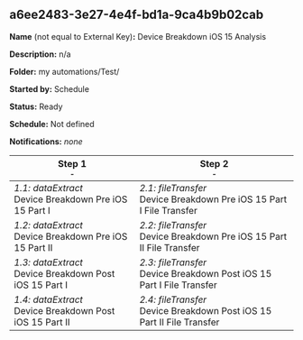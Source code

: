 ## a6ee2483-3e27-4e4f-bd1a-9ca4b9b02cab

**Name** (not equal to External Key)**:** Device Breakdown iOS 15 Analysis

**Description:** n/a

**Folder:** my automations/Test/

**Started by:** Schedule

**Status:** Ready

**Schedule:** Not defined

**Notifications:** _none_


| Step 1<br>_<small>-</small>_ | Step 2<br>_<small>-</small>_ |
| --- | --- |
| _1.1: dataExtract_<br>Device Breakdown Pre iOS 15 Part I | _2.1: fileTransfer_<br>Device Breakdown Pre iOS 15 Part I File Transfer |
| _1.2: dataExtract_<br>Device Breakdown Pre iOS 15 Part II | _2.2: fileTransfer_<br>Device Breakdown Pre iOS 15 Part II File Transfer |
| _1.3: dataExtract_<br>Device Breakdown Post iOS 15 Part I | _2.3: fileTransfer_<br>Device Breakdown Post iOS 15 Part I File Transfer |
| _1.4: dataExtract_<br>Device Breakdown Post iOS 15 Part II | _2.4: fileTransfer_<br>Device Breakdown Post iOS 15 Part II File Transfer |

